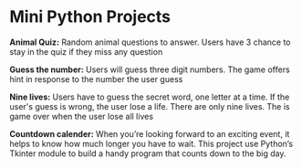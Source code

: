 # Mini Python Projects

**Animal Quiz:** Random animal questions to answer. Users have 3 chance to stay in the quiz if they miss any question

**Guess the number:** Users will guess three digit numbers. The game offers hint in response to the number the user guess

**Nine lives:** Users have to guess the secret word, one letter at a time. If the user's guess is wrong, the user lose a life. There are only nine lives. The is game over when the user lose all lives

**Countdown calender:** When you’re looking forward to an exciting event, it helps to know how much longer you have to wait. This project use Python’s Tkinter module to build a handy program that counts down to the big day.

